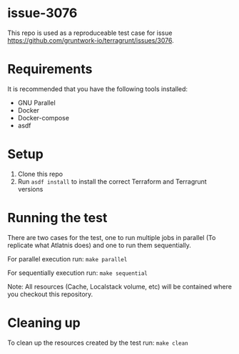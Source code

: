 # issue-3076

This repo is used as a reproduceable test case for issue https://github.com/gruntwork-io/terragrunt/issues/3076.

# Requirements

It is recommended that you have the following tools installed:

- GNU Parallel
- Docker
- Docker-compose
- asdf

# Setup

1. Clone this repo
2. Run `asdf install` to install the correct Terraform and Terragrunt versions

# Running the test

There are two cases for the test, one to run multiple jobs in parallel (To replicate what Atlatnis does) and one to run them sequentially.

For parallel execution run: `make parallel`

For sequentially execution run: `make sequential`

Note: All resources (Cache, Localstack volume, etc) will be contained where you checkout this repository.

# Cleaning up

To clean up the resources created by the test run: `make clean`
